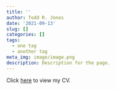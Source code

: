 ```yaml
---
title: ''
author: Todd R. Jones
date: '2021-09-13'
slug: []
categories: []
tags:
  - one tag
  - another tag
meta_img: image/image.png
description: Description for the page.
---
```


Click [here](/cv/TJonesCV.pdf) to view my CV.
